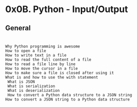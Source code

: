 # 0x0B. Python - Input/Output
## General
#
	Why Python programming is awesome
	How to open a file
    How to write text in a file
    How to read the full content of a file
    How to read a file line by line
    How to move the cursor in a file
    How to make sure a file is closed after using it
    What is and how to use the with statement
     What is JSON
     What is serialization
     What is deserialization
     How to convert a Python data structure to a JSON string
    How to convert a JSON string to a Python data structure
